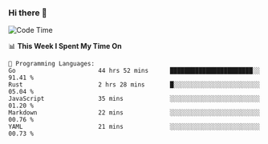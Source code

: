 ### Hi there 👋

<!--
**CrazyCollin/crazycollin** is a ✨ _special_ ✨ repository because its `README.md` (this file) appears on your GitHub profile.

Here are some ideas to get you started:

- 🔭 I’m currently working on ...
- 🌱 I’m currently learning ...
- 👯 I’m looking to collaborate on ...
- 🤔 I’m looking for help with ...
- 💬 Ask me about ...
- 📫 How to reach me: ...
- 😄 Pronouns: ...
- ⚡ Fun fact: ...
-->

<!--START_SECTION:waka-->
![Code Time](http://img.shields.io/badge/Code%20Time-907%20hrs%202%20mins-blue)

📊 **This Week I Spent My Time On** 

```text
💬 Programming Languages: 
Go                       44 hrs 52 mins      ███████████████████████░░   91.41 % 
Rust                     2 hrs 28 mins       █░░░░░░░░░░░░░░░░░░░░░░░░   05.04 % 
JavaScript               35 mins             ░░░░░░░░░░░░░░░░░░░░░░░░░   01.20 % 
Markdown                 22 mins             ░░░░░░░░░░░░░░░░░░░░░░░░░   00.76 % 
YAML                     21 mins             ░░░░░░░░░░░░░░░░░░░░░░░░░   00.73 % 
```


<!--END_SECTION:waka-->
